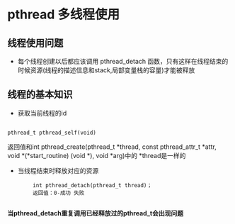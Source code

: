 # pthread 多线程使用

## 线程使用问题

- 每个线程创建以后都应该调用 pthread_detach 函数，只有这样在线程结束的时候资源(线程的描述信息和stack,局部变量栈的容量)才能被释放

## 线程的基本知识

- 获取当前线程的id

```

pthread_t pthread_self(void)

```

返回值和int pthread_create(pthread_t *thread, const pthread_attr_t *attr,
                          void *(*start_routine) (void *), void *arg)中的 *thread是一样的
						  
- 当线程结束时释放对应的资源

```			  
		int pthread_detach(pthread_t thread)；
		返回值：0-成功 失败
		
```

**当pthread_detach重复调用已经释放过的pthread_t会出现问题**